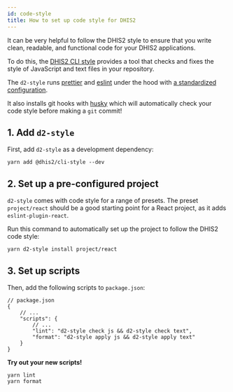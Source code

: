 ```yaml
---
id: code-style
title: How to set up code style for DHIS2
---
```


It can be very helpful to follow the DHIS2 style to ensure that you write clean, readable, and functional code for your DHIS2 applications.

To do this, the [DHIS2 CLI style](/docs/cli/style/getting-started) provides a tool that checks and fixes the style of JavaScript and text files in your repository.

The `d2-style` runs [prettier](https://prettier.io/) and [eslint](https://eslint.org) under the hood with [a standardized configuration](https://github.com/dhis2/cli-style/tree/master/config/js).

It also installs git hooks with [husky](https://github.com/typicode/husky) which will automatically check your code style before making a `git` commit!

## 1. Add `d2-style`

First, add `d2-style` as a development dependency:

```shell
yarn add @dhis2/cli-style --dev
```

## 2. Set up a pre-configured project

`d2-style` comes with code style for a range of presets. The preset `project/react` should be a good starting point for a React project, as it adds `eslint-plugin-react`.

Run this command to automatically set up the project to follow the DHIS2 code style:

```shell
yarn d2-style install project/react
```

## 3. Set up scripts

Then, add the following scripts to `package.json`:

```shell
// package.json
{
    // ...
    "scripts": {
        // ...
        "lint": "d2-style check js && d2-style check text",
        "format": "d2-style apply js && d2-style apply text"
    }
}
```

**Try out your new scripts!**

```shell
yarn lint
yarn format
```
